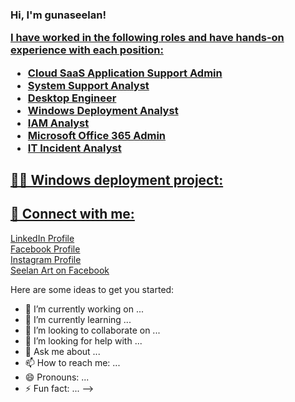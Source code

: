 <h3>Hi, I'm gunaseelan! <br/><a href="(https://github.com/Gunaseelan2507/Gunaseelan-Rajadurai)">
<p>I have worked in the following roles and have hands-on experience with each position:</p>
<ul>
    <li>Cloud SaaS Application Support Admin</li>
    <li>System Support Analyst</li>
    <li>Desktop Engineer</li>
    <li>Windows Deployment Analyst</li>
    <li>IAM Analyst</li>
    <li>Microsoft Office 365 Admin</li>
    <li>IT Incident Analyst</li>
</ul>
</h3>

<h2>👨‍💻 Windows deployment project:</h2>





<h2> 🤳 Connect with me:</h2>
<a href="https://www.linkedin.com/in/gunaseelan-rajadurai/" target="_blank">LinkedIn Profile</a><br>
<a href="https://www.facebook.com/profile.php?id=100063591582409" target="_blank">Facebook Profile</a><br>
<a href="https://www.instagram.com/gunaseelan_rajadurai/" target="_blank">Instagram Profile</a><br>
<a href="https://www.facebook.com/SEELANART/" target="_blank">Seelan Art on Facebook</a>


Here are some ideas to get you started:

- 🔭 I’m currently working on ...
- 🌱 I’m currently learning ...
- 👯 I’m looking to collaborate on ...
- 🤔 I’m looking for help with ...
- 💬 Ask me about ...
- 📫 How to reach me: ...
- 😄 Pronouns: ...
- ⚡ Fun fact: ...
-->

